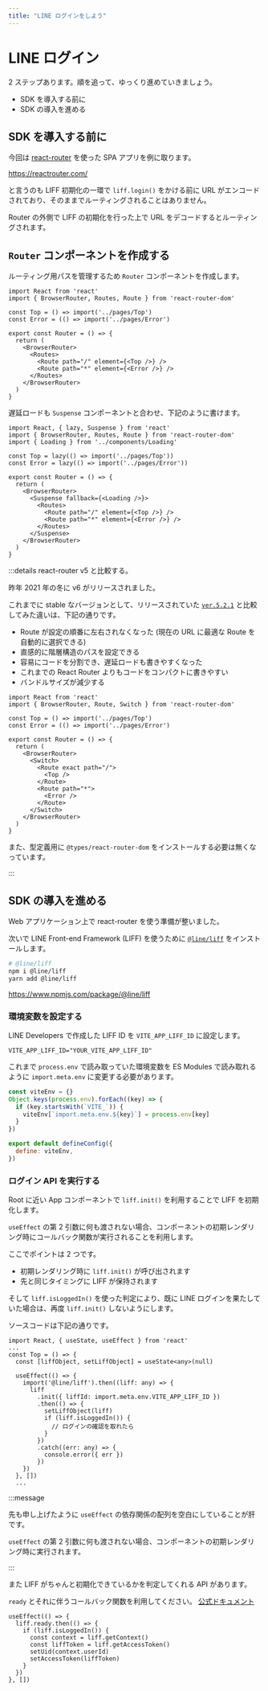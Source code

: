 ```yaml
---
title: "LINE ログインをしよう"
---
```


<!-- コーディング部分 -->

# LINE ログイン

2 ステップあります。順を追って、ゆっくり進めていきましょう。

- SDK を導入する前に
- SDK の導入を進める

## SDK を導入する前に

今回は [react-router](https://reactrouter.com/) を使った SPA アプリを例に取ります。

https://reactrouter.com/

と言うのも LIFF 初期化の一環で `liff.login()` をかける前に URL がエンコードされており、そのままでルーティングされることはありません。

Router の外側で LIFF の初期化を行った上で URL をデコードするとルーティングされます。

## `Router` コンポーネントを作成する

ルーティング用パスを管理するため `Router` コンポーネントを作成します。

```tsx:src/routes/Router.tsx
import React from 'react'
import { BrowserRouter, Routes, Route } from 'react-router-dom'

const Top = () => import('../pages/Top')
const Error = (() => import('../pages/Error')

export const Router = () => {
  return (
    <BrowserRouter>
      <Routes>
        <Route path="/" element={<Top />} />
        <Route path="*" element={<Error />} />
      </Routes>
    </BrowserRouter>
  )
}
```

遅延ロードも `Suspense` コンポーネントと合わせ、下記のように書けます。

```tsx:src/routes/Router.tsx
import React, { lazy, Suspense } from 'react'
import { BrowserRouter, Routes, Route } from 'react-router-dom'
import { Loading } from '../components/Loading'

const Top = lazy(() => import('../pages/Top'))
const Error = lazy(() => import('../pages/Error'))

export const Router = () => {
  return (
    <BrowserRouter>
      <Suspense fallback={<Loading />}>
        <Routes>
          <Route path="/" element={<Top />} />
          <Route path="*" element={<Error />} />
        </Routes>
      </Suspense>
    </BrowserRouter>
  )
}
```

:::details react-router v5 と比較する。

昨年 2021 年の冬に v6 がリリースされました。

これまでに stable なバージョンとして、リリースされていた [`ver.5.2.1`](https://www.npmjs.com/package/react-router/v/5.2.1) と比較してみた違いは、下記の通りです。

- Route が設定の順番に左右されなくなった (現在の URL に最適な Route を自動的に選択できる)
- 直感的に階層構造のパスを設定できる 
- 容易にコードを分割でき、遅延ロードも書きやすくなった 
- これまでの React Router よりもコードをコンパクトに書きやすい 
- バンドルサイズが減少する

```tsx:src/routes/Router.tsx
import React from 'react'
import { BrowserRouter, Route, Switch } from 'react-router-dom'

const Top = () => import('../pages/Top')
const Error = (() => import('../pages/Error')

export const Router = () => {
  return (
    <BrowserRouter>
      <Switch>
        <Route exact path="/">
          <Top />
        </Route>
        <Route path="*">
          <Error />
        </Route>
      </Switch>
    </BrowserRouter>
  )
}
```

また、型定義用に `@types/react-router-dom` をインストールする必要は無くなっています。

:::

## SDK の導入を進める

Web アプリケーション上で react-router を使う準備が整いました。

次いで LINE Front-end Framework (LIFF) を使うために [`@line/liff`](https://www.npmjs.com/package/@line/liff) をインストールします。

```bash
# @line/liff
npm i @line/liff
yarn add @line/liff
```

https://www.npmjs.com/package/@line/liff

### 環境変数を設定する

LINE Developers で作成した LIFF ID を `VITE_APP_LIFF_ID` に設定します。

```shell:.env
VITE_APP_LIFF_ID="YOUR_VITE_APP_LIFF_ID"
```

これまで `process.env` で読み取っていた環境変数を ES Modules で読み取れるように `import.meta.env` に変更する必要があります。

```js:vite.config.js
const viteEnv = {}
Object.keys(process.env).forEach((key) => {
  if (key.startsWith(`VITE_`)) {
    viteEnv[`import.meta.env.${key}`] = process.env[key]
  }
})

export default defineConfig({
  define: viteEnv,
})
```

### ログイン API を実行する

Root に近い App コンポーネントで `liff.init()` を利用することで LIFF を初期化します。

`useEffect` の第 2 引数に何も渡されない場合、コンポーネントの初期レンダリング時にコールバック関数が実行されることを利用します。

ここでポイントは 2 つです。

- 初期レンダリング時に `liff.init()` が呼び出されます
- 先と同じタイミングに LIFF が保持されます

そして `liff.isLoggedIn()` を使った判定により、既に LINE ログインを果たしていた場合は、再度 `liff.init()` しないようにします。

ソースコードは下記の通りです。

```tsx:src/pages/Top.tsx
import React, { useState, useEffect } from 'react'
...
const Top = () => {
  const [liffObject, setLiffObject] = useState<any>(null)

  useEffect(() => {
    import('@line/liff').then((liff: any) => {
      liff
        .init({ liffId: import.meta.env.VITE_APP_LIFF_ID })
        .then(() => {
          setLiffObject(liff)
          if (liff.isLoggedIn()) {
            // ログインの確認を取れたら
          }
        })
        .catch((err: any) => {
          console.error({ err })
        })
    })
  }, [])
  ...
```

:::message

先も申し上げたように `useEffect` の依存関係の配列を空白にしていることが肝です。

`useEffect` の第 2 引数に何も渡されない場合、コンポーネントの初期レンダリング時に実行されます。

:::

また LIFF がちゃんと初期化できているかを判定してくれる API があります。

`ready` とそれに伴うコールバック関数を利用してください。
[公式ドキュメント](https://developers.line.biz/ja/reference/liff/#ready)

```tsx:example
useEffect(() => {
  liff.ready.then(() => {
    if (liff.isLoggedIn()) {
      const context = liff.getContext()
      const liffToken = liff.getAccessToken()
      setUid(context.userId)
      setAccessToken(liffToken)
    } 
  })
}, [])
```
